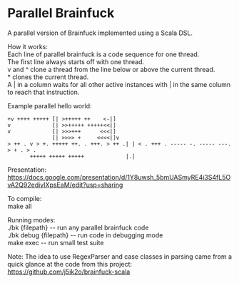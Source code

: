 # Parallel Brainfuck

A parallel version of Brainfuck implemented using a Scala DSL.

How it works: <br />
Each line of parallel brainfuck is a code sequence for one thread. <br />
The first line always starts off with one thread. <br />
v and ^ clone a thread from the line below or above the current thread. <br />
\* clones the current thread. <br />
A | in a column waits for all other active instances with | in the same column to reach that instruction. <br />

Example parallel hello world:

```
+v ++++ +++++ [| >+++++ ++    <-|]
v             [| >>+++++ +++++<<|]
v             [| >>>+++      <<<|]
              [| >>>> +     <<<<|]v
> ++ . v > +. +++++ ++. . +++. > ++ .| | < . +++ . ----- -. ----- ---. > + . > .
       +++++ +++++ +++++             |.|
```

Presentation: https://docs.google.com/presentation/d/1Y8uwsh_5bmUASmyRE4i3S4fL5OvA2Q92edivIXpsEaM/edit?usp=sharing

To compile: <br />
make all<br />

Running modes:<br />
./bk {filepath} -- run any parallel brainfuck code<br />
./bk debug {filepath} -- run code in debugging mode<br />
make exec -- run small test suite<br />
 

Note: The idea to use RegexParser and case classes in parsing came from a quick glance at the code from this project: https://github.com/j5ik2o/brainfuck-scala
